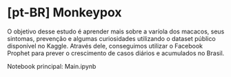 # [pt-BR] Monkeypox

O objetivo desse estudo é aprender mais sobre a varíola dos macacos, seus sintomas, prevenção e algumas curiosidades utilizando o dataset público disponível no Kaggle. Através dele, conseguimos utilizar o Facebook Prophet para prever o crescimento de casos diários e acumulados no Brasil.

Notebook principal: Main.ipynb
